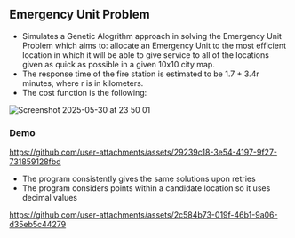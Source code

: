 ## Emergency Unit Problem

- Simulates a Genetic Alogrithm approach in solving the Emergency Unit Problem which aims to: allocate an Emergency Unit to the most efficient location in which it will be able to give service to all of the locations given as quick as possible in a given 10x10 city map. 
- The response time of the fire station is estimated to be 1.7 + 3.4r minutes, where r is in kilometers.
- The cost function is the following:
  
![Screenshot 2025-05-30 at 23 50 01](https://github.com/user-attachments/assets/cfc97efd-074b-44e6-be28-c18ddfc735e0)

### Demo

https://github.com/user-attachments/assets/29239c18-3e54-4197-9f27-731859128fbd

- The program consistently gives the same solutions upon retries
- The program considers points within a candidate location so it uses decimal values

https://github.com/user-attachments/assets/2c584b73-019f-46b1-9a06-d35eb5c44279

